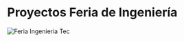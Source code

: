 # Proyectos Feria de Ingeniería

![Feria Ingenieria Tec](https://github.com/gilbertosg/feria-ingenieria/tree/master/public/img/feriaTec.png)
